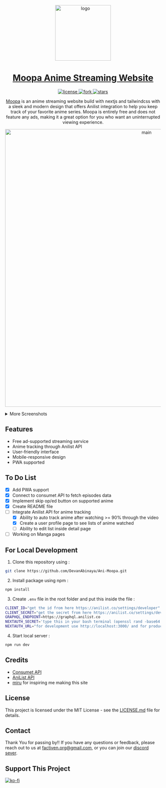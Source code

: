 <div align="center">
<a href="https://moopa.live">
  <img src="https://user-images.githubusercontent.com/97084324/234460363-216b29d3-acba-4c29-a321-780de84c9ab0.png" alt="logo" width="180"/>
</a>
</div>

<h1 align="center">
  <a href="https://moopa.live">Moopa Anime Streaming Website</a>
</h1>

<p align="center">

 <a href="https://github.com/DevanAbinaya/Ani-Moopa/blob/main/LICENSE.md">
    <img src="https://img.shields.io/github/license/DevanAbinaya/Ani-Moopa" alt="license"/>
  </a>
  <a href="https://github.com/DevanAbinaya/Ani-Moopa/fork">
    <img src="https://img.shields.io/github/forks/DevanAbinaya/Ani-Moopa?style=social" alt="fork"/>
  </a>
  <a href="https://github.com/DevanAbinaya/Ani-Moopa">
    <img src="https://img.shields.io/github/stars/DevanAbinaya/Ani-Moopa?style=social" alt="stars"/>
  </a>
  
</p>

<p align="center"><a href="https://moopa.live">Moopa</a> is an anime streaming website build with nextjs and tailwindcss with a sleek and modern design that offers Anilist integration to help you keep track of your favorite anime series. Moopa is entirely free and does not feature any ads, making it a great option for you who want an uninterrupted viewing experience.</p>

<p align="center">
 <img src="https://user-images.githubusercontent.com/97084324/234832975-0804e6bd-8528-4f53-b0fb-7ccce5342f59.png" alt="main" width="900">
</p>

<details>
<summary>More Screenshots</summary>

<h5 align="center">Home page after you login</h5>
<img src="https://user-images.githubusercontent.com/97084324/234463979-4b4fa1ba-34cb-4ae4-b4e1-59500b24ac6f.png"/>

<h5 align="center">Profile Page</h5>
<img src="https://user-images.githubusercontent.com/97084324/234556937-76ec236c-a077-4af5-a910-0cb85e900e38.gif"/>

<h5 align="center">Info page for PC/Mobile</h5>
<p align="center">
<img src="https://user-images.githubusercontent.com/97084324/234508708-082b8d64-1dea-4525-98a5-51a5a95e8db3.png"/>
</p>

<h5 align="center">Watch Page</h5>
<img src="https://user-images.githubusercontent.com/97084324/234466915-c2107ee5-5cfe-4cf5-9da4-9ad02aaf066a.png"/>
 
</details>

## Features

- Free ad-supported streaming service
- Anime tracking through Anilist API
- User-friendly interface
- Mobile-responsive design
- PWA supported

## To Do List

- [x] Add PWA support
- [x] Connect to consumet API to fetch episodes data
- [x] Implement skip op/ed button on supported anime
- [x] Create README file
- [ ] Integrate Anilist API for anime tracking
  - [x] Ability to auto track anime after watching >= 90% through the video
  - [x] Create a user profile page to see lists of anime watched
  - [ ] Ability to edit list inside detail page
- [ ] Working on Manga pages

## For Local Development

1. Clone this repository using :
```bash
git clone https://github.com/DevanAbinaya/Ani-Moopa.git
```
2. Install package using npm :
```bash
npm install
```
3. Create ```.env``` file in the root folder and put this inside the file :
```bash
CLIENT_ID="get the id from here https://anilist.co/settings/developer"
CLIENT_SECRET="get the secret from here https://anilist.co/settings/developer"
GRAPHQL_ENDPOINT=https://graphql.anilist.co
NEXTAUTH_SECRET='type this in your bash terminal (openssl rand -base64 32) with no bracket and paste it here'
NEXTAUTH_URL="for development use http://localhost:3000/ and for production use your domain url"
```

4. Start local server :
```bash
npm run dev
```

## Credits

- [Consumet API](https://github.com/consumet/api.consumet.org)
- [AniList API](https://github.com/AniList/ApiV2-GraphQL-Docs)
- [miru](https://github.com/ThaUnknown/miru/blob/master/README.md?plain=1) for inspiring me making this site

## License

This project is licensed under the MIT License - see the [LICENSE.md](LICENSE.md) file for details.

## Contact

Thank You for passing by!! If you have any questions or feedback, please reach out to us at [factiven.org@gmail.com](mailto:factiven.org@gmail.com), or you can join our [discord sever](https://discord.gg/4xTGhr85BG).

## Support This Project
[![ko-fi](https://ko-fi.com/img/githubbutton_sm.svg)](https://ko-fi.com/E1E6F9XZ3)
